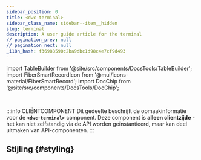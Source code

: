 ```yaml
---
sidebar_position: 0
title: <dwc-terminal>
sidebar_class_name: sidebar--item__hidden
slug: terminal
description: A user guide article for the terminal
// pagination_prev: null
// pagination_next: null
_i18n_hash: f36988590c2ba9dbc1d98c4e7cf9d493
---
```

import TableBuilder from '@site/src/components/DocsTools/TableBuilder';
import FiberSmartRecordIcon from '@mui/icons-material/FiberSmartRecord';
import DocChip from '@site/src/components/DocsTools/DocChip';

<DocChip chip='shadow' />

<br />

:::info CLIËNTCOMPONENT
Dit gedeelte beschrijft de opmaakinformatie voor de **`<dwc-terminal>`** component. Deze component is **alleen clientzijde** - het kan niet zelfstandig via de API worden geïnstantieerd, maar kan deel uitmaken van API-componenten.
:::

## Stijling {#styling}

<TableBuilder name="dwc-terminal" clientComponent />
